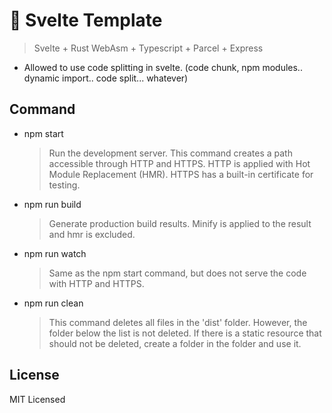 # 🚧 Svelte Template

> Svelte + Rust WebAsm + Typescript + Parcel + Express

-   Allowed to use code splitting in svelte. (code chunk, npm modules.. dynamic import.. code split... whatever)

## Command

-   npm start

    > Run the development server. This command creates a path accessible through HTTP and HTTPS. HTTP is applied with Hot Module Replacement (HMR). HTTPS has a built-in certificate for testing.

-   npm run build

    > Generate production build results. Minify is applied to the result and hmr is excluded.

-   npm run watch

    > Same as the npm start command, but does not serve the code with HTTP and HTTPS.

-   npm run clean

    > This command deletes all files in the 'dist' folder. However, the folder below the list is not deleted. If there is a static resource that should not be deleted, create a folder in the folder and use it.

## License

MIT Licensed

